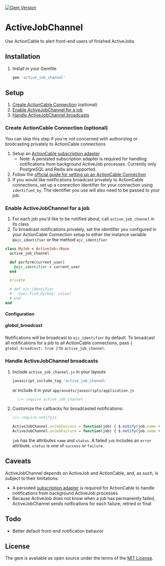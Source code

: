 [![Gem Version](https://badge.fury.io/rb/active_job_channel.svg)](https://badge.fury.io/rb/active_job_channel)

# ActiveJobChannel
Use ActionCable to alert front-end users of finished ActiveJobs

## Installation
1. Install in your Gemfile

    ```ruby
    gem 'active_job_channel'
    ```

## Setup
1. [Create ActionCable Connection](#create-actioncable-connection-optional) (optional)
2. [Enable ActiveJobChannel for a job](#enable-activejobchannel-for-a-job)
3. [Handle ActiveJobChannel broadcasts](#handle-activejobchannel-broadcasts)

### Create ActionCable Connection (optional)

You can skip this step if you're not concerned with authorizing or brodcasting 
privately to ActionCable connections

1. Setup an [ActionCable subscription adapter](http://edgeguides.rubyonrails.org/action_cable_overview.html#subscription-adapter)
    * Note: A persisted subscription adapter is required for handling notifications
    from background ActiveJob processes. Currently only PostgreSQL and Redis
    are supported.
2. Follow the [official guide for setting up an ActionCable Connection](http://guides.rubyonrails.org/action_cable_overview.html#server-side-components-connections)
3. If you would like notifications broadcast privately to ActionCable 
    connections, set up a connection identifier for your connection using 
    `identified_by`. The identifier you use will also need to be passed to your 
    job.

### Enable ActiveJobChannel for a job
1. For each job you'd like to be notified about, call `active_job_channel` in 
    its class
2. To broadcast notifications privately, set the identifier you configured in
    your ActionCable Connection setup to either the instance variable 
    `@ajc_identifier` or the method `ajc_identifier`

```ruby
class MyJob < ActiveJob::Base
  active_job_channel

  def perform(current_user)
    @ajc_identifier = current_user
  end

  private

  # def ajc_identifier
  #   User.find_by(key: value)
  # end
end
```

#### Configuration

##### global_broadcast

Notifications will be broadcast to `ajc_identifier` by default. To broadcast
all notifications for a job to all ActionCable connections, pass 
`{ global_broadcast: true }` to `active_job_channel`.

### Handle ActiveJobChannel broadcasts

1. Include `active_job_channel.js` in your layouts

    ```ruby
    javascript_include_tag 'active_job_channel'
    ```

    or include it in your `app/assets/javascripts/application.js`

    ```javascript
      //= require active_job_channel
    ```

2. Customize the callbacks for broadcasted notifications:

    ```javascript
    //= require notifyjs

    ActiveJobChannel.onJobSuccess = function(job) { $.notify(job.name + ' succeeded!') }; 
    ActiveJobChannel.onJobFailure = function(job) { $.notify(job.name + ' failed!') };
    ```

    `job` has the attributes `name` and `status`. A failed `job` includes an 
    `error` attribute. `status` is one of `success` or `failure`. 


## Caveats
ActiveJobChannel depends on ActiveJob and ActionCable, and, as such, is
subject to their limitations:

* A persisted [subscription adapter](http://guides.rubyonrails.org/action_cable_overview.html#subscription-adapter)
is required for ActionCable to handle notifications from background 
ActiveJob processes
* Because ActiveJob does not know when a job has permanently failed, 
ActiveJobChannel sends notfications for each failure, retried or final

## Todo
- Better default front-end notification behavior

## License
The gem is available as open source under the terms of the [MIT License](http://opensource.org/licenses/MIT).
